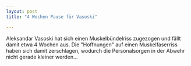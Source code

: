 ```yaml
---
layout: post
title: "4 Wochen Pause für Vasoski"

---
```


Aleksandar Vasoski hat sich einen Muskelbündelriss zugezogen und fällt damit etwa 4 Wochen aus. Die "Hoffnungen" auf einen Muskelfaserriss haben sich damit zerschlagen, wodurch die Personalsorgen in der Abwehr nicht gerade kleiner werden...


